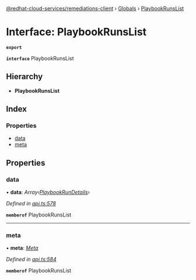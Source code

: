 [@redhat-cloud-services/remediations-client](../README.md) › [Globals](../globals.md) › [PlaybookRunsList](playbookrunslist.md)

# Interface: PlaybookRunsList

**`export`** 

**`interface`** PlaybookRunsList

## Hierarchy

* **PlaybookRunsList**

## Index

### Properties

* [data](playbookrunslist.md#data)
* [meta](playbookrunslist.md#meta)

## Properties

###  data

• **data**: *Array‹[PlaybookRunDetails](playbookrundetails.md)›*

*Defined in [api.ts:578](https://github.com/RedHatInsights/javascript-clients/blob/master/packages/remediations/api.ts#L578)*

**`memberof`** PlaybookRunsList

___

###  meta

• **meta**: *[Meta](meta.md)*

*Defined in [api.ts:584](https://github.com/RedHatInsights/javascript-clients/blob/master/packages/remediations/api.ts#L584)*

**`memberof`** PlaybookRunsList
